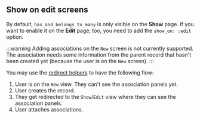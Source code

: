 ## Show on edit screens

By default, `has_and_belongs_to_many` is only visible on the **Show** page. If you want to enable it on the **Edit** page, too, you need to add the `show_on: :edit` option.

:::warning
  Adding associations on the `New` screen is not currently supported. The association needs some information from the parent record that hasn't been created yet (because the user is on the `New` screen).
:::

You may use the [redirect helpers](/2.0/resources#customize-what-happens-after-record-is-created-edited) to have the following flow:

1. User is on the `New` view. They can't see the association panels yet.
1. User creates the record.
1. They get redirected to the `Show`/`Edit` view where they can see the association panels.
1. User attaches associations.
